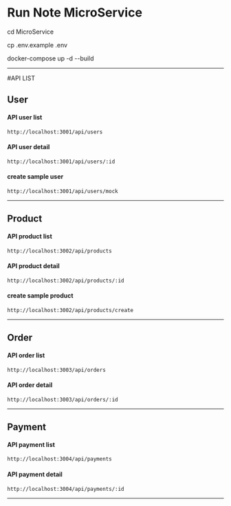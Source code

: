 # Run Note MicroService
cd MicroService

cp .env.example .env

docker-compose up -d --build

---
#API LIST
## User

#### API user list
```
http://localhost:3001/api/users
```

#### API user detail
```
http://localhost:3001/api/users/:id
```

#### create sample user
```
http://localhost:3001/api/users/mock
```

---
## Product

#### API product list
```
http://localhost:3002/api/products
```

#### API product detail
```
http://localhost:3002/api/products/:id
```

#### create sample product
```
http://localhost:3002/api/products/create
```

---
## Order

#### API order list
```
http://localhost:3003/api/orders
```

#### API order detail
```
http://localhost:3003/api/orders/:id
```

---
## Payment

#### API payment list
```
http://localhost:3004/api/payments
```

#### API payment detail
```
http://localhost:3004/api/payments/:id
```

---